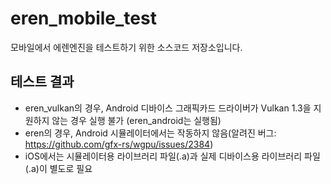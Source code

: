 # eren_mobile_test

모바일에서 에렌엔진을 테스트하기 위한 소스코드 저장소입니다.

## 테스트 결과
- eren_vulkan의 경우, Android 디바이스 그래픽카드 드라이버가 Vulkan 1.3을 지원하지 않는 경우 실행 불가 (eren_android는 실행됨)
- eren의 경우, Android 시뮬레이터에서는 작동하지 않음(알려진 버그: https://github.com/gfx-rs/wgpu/issues/2384)
- iOS에서는 시뮬레이터용 라이브러리 파일(.a)과 실제 디바이스용 라이브러리 파일(.a)이 별도로 필요
